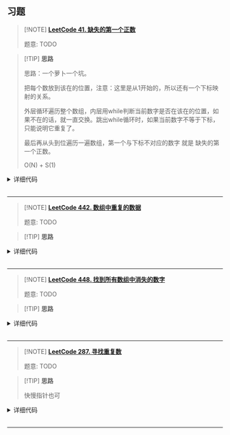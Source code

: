 ## 习题

> [!NOTE] **[LeetCode 41. 缺失的第一个正数](https://leetcode.cn/problems/first-missing-positive/)**
> 
> 题意: TODO

> [!TIP] **思路**
> 
> 思路：一个萝卜一个坑。
> 
> 把每个数放到该在的位置，注意：这里是从1开始的，所以还有一个下标映射的关系。
> 
> 外层循环遍历整个数组，内层用while判断当前数字是否在该在的位置，如果不在的话，就一直交换。跳出while循环时，如果当前数字不等于下标，只能说明它重复了。
> 
> 最后再从头到位遍历一遍数组，第一个与下标不对应的数字 就是 缺失的第一个正数。
> 
> O(N) + S(1)


<details>
<summary>详细代码</summary>
<!-- tabs:start -->

##### **C++**

```cpp
class Solution {
public:
    int firstMissingPositive(vector<int>& nums) {
        int n = nums.size();
        for (int i = 0; i < n; ++ i )
            while (nums[i] > 0 && nums[i] <= n && nums[nums[i] - 1] != nums[i])
                swap(nums[nums[i] - 1], nums[i]);
        for (int i = 0; i < n; ++ i )
            if(nums[i] != i + 1) return i + 1;
        return n + 1;
    }
};
```

##### **Python**

```python
class Solution:
    def firstMissingPositive(self, nums: List[int]) -> int:
        n = len(nums)
        for i in range(n):
            while 0 <= nums[i]-1 < n and nums[nums[i]-1] != nums[i]:
                # tmp = nums[i] - 1
                # nums[i], nums[tmp] = nums[tmp], nums[i]
                nums[nums[i]-1], nums[i] = nums[i], nums[nums[i]-1]
            # 不能在跳出while循环就直接判断，这个和“寻找重复数字”不一样的点在于，当前值不在该在的位置的时候，确实可以判断这就是个重复数字。但是不能判断它为 缺失的第一个正数，因为可能有比当前数更小的数还在后面没有被处理。
            # if nums[i] != i+1:
            #     return i + 1
        for i in range(n):
            if nums[i] != i+1:
                return i + 1
        return n + 1
```

<!-- tabs:end -->
</details>

<br>

* * *

> [!NOTE] **[LeetCode 442. 数组中重复的数据](https://leetcode.cn/problems/find-all-duplicates-in-an-array/)**
> 
> 题意: TODO

> [!TIP] **思路**
> 
> 

<details>
<summary>详细代码</summary>
<!-- tabs:start -->

##### **C++**

```cpp
// 标准写法
class Solution {
public:
    vector<int> findDuplicates(vector<int>& nums) {
        int n = nums.size();
        for (int i = 0; i < n; ++ i )
            while (nums[i] >= 1 && nums[i] <= n && nums[nums[i] - 1] != nums[i])
                swap(nums[nums[i] - 1], nums[i]);
        vector<int> res;
        for (int i = 0; i < n; ++ i )
            if (nums[i] != i + 1)
                res.push_back(nums[i]);
        return res;
    }
};
```

##### **C++ 不带修改**

```cpp
class Solution {
public:
    int duplicateInArray(vector<int>& nums) {
        int l = 1, r = nums.size() - 1;
        while (l < r) {
            int m = l + r >> 1;
            
            int s = 0;
            for (auto v : nums)
                if (v >= l && v <= m)
                    ++ s ;
            
            if (s > m - l + 1)
                r = m;
            else
                l = m + 1;
        }
        return l;
    }
};
```

##### **C++ yxc trick**

```cpp
class Solution {
public:
    vector<int> findDuplicates(vector<int>& nums) {
        vector<int> res;
        for (auto x: nums) {
            int p = abs(x) - 1;
            nums[p] *= -1;
            if (nums[p] > 0) res.push_back(abs(x));
        }
        return res;
    }
};
```

##### **Python**

```python
# 一个萝卜一个坑。
# 最后遍历整理完的数组的时候，当前数 不等于 下标的，那就是重复的数字
# O(N) + S(1)

class Solution:
    def findDuplicates(self, nums: List[int]) -> List[int]:
        n = len(nums)
        res = []
        for i in range(n):
            while nums[i] != nums[nums[i]-1]:
                nums[nums[i]-1], nums[i] = nums[i], nums[nums[i]-1]
        for i in range(n):
            if nums[i] != i+1:
                res.append(nums[i])
        return res
```

<!-- tabs:end -->
</details>

<br>

* * *

> [!NOTE] **[LeetCode 448. 找到所有数组中消失的数字](https://leetcode.cn/problems/find-all-numbers-disappeared-in-an-array/)**
> 
> 题意: TODO

> [!TIP] **思路**
> 
> 

<details>
<summary>详细代码</summary>
<!-- tabs:start -->

##### **C++**

```cpp
// 标准写法
class Solution {
public:
    vector<int> findDisappearedNumbers(vector<int>& nums) {
        int n = nums.size();
        for (int i = 0; i < n; ++ i )
            while (nums[i] >= 1 && nums[i] <= n && nums[nums[i] - 1] != nums[i])
                swap(nums[nums[i] - 1], nums[i]);
        vector<int> res;
        for (int i = 0; i < n; ++ i )
            if (nums[i] != i + 1)
                res.push_back(i + 1);
        return res;
    }
};
```

##### **C++ yxc trick**

```cpp
class Solution {
public:
    vector<int> findDisappearedNumbers(vector<int>& nums) {
        int n = nums.size();
        vector<int> res;
        for (auto x : nums) {
            x = abs(x);
            if (nums[x - 1] > 0) nums[x - 1] *= -1;
        }
        for (int i = 0; i < n; ++ i )
            if (nums[i] > 0) res.push_back(i + 1);
        return res;
    }

    vector<int> findDisappearedNumbers_2(vector<int>& nums) {
        int n = nums.size();
        vector<int> res;
        for (int i = 0; i < n; ++ i )
            while (nums[nums[i] - 1] != nums[i]) swap(nums[nums[i] - 1], nums[i]); 
        for (int i = 0; i < n; ++ i ) if (nums[i] != i + 1) res.push_back(i + 1);
        return res;
    }
};
```

##### **Python**

```python
# 一个萝卜一个坑
# 消失的数字是 整理完数组后，不相等的数字的【下标+1】

class Solution:
    def findDisappearedNumbers(self, nums: List[int]) -> List[int]:
        n = len(nums)
        res = []
        for i in range(n):
            while nums[nums[i]-1] != nums[i]:
                nums[nums[i]-1], nums[i] = nums[i], nums[nums[i]-1]
        for i in range(n):
            if nums[i] != i+1:
                res.append(i+1)
        return res
```

<!-- tabs:end -->
</details>

<br>

* * *

> [!NOTE] **[LeetCode 287. 寻找重复数](https://leetcode.cn/problems/find-the-duplicate-number/)**
> 
> 题意: TODO

> [!TIP] **思路**
> 
> 快慢指针也可

<details>
<summary>详细代码</summary>
<!-- tabs:start -->

##### **C++**

```cpp
class Solution {
public:
    int findDuplicate(vector<int>& nums) {
        for (int i = 0; i < nums.size(); ++ i ) {
            while (nums[i] != i + 1) {
                if (nums[nums[i] - 1] == nums[i])
                    return nums[i];
                swap(nums[i], nums[nums[i] - 1]);
            }
        }

        return -1;
    }

    int findDuplicate(vector<int>& nums) {
        int n = nums.size();
        int p = 0;
        while (p < n) {
            while (nums[p] != p && nums[nums[p]] != nums[p])
                swap(nums[p], nums[nums[p]]);
            if (nums[p] == nums[nums[p]])
                return nums[p];
            ++p;
        }
        return 0;
    }
};
```

##### **C++ 快慢指针**

要求不修改原数组（快慢指针）：

```cpp
// yxc
class Solution {
public:
    int findDuplicate(vector<int>& nums) {
        int a = 0, b = 0;
        while (true) {
            a = nums[a];
            b = nums[nums[b]];
            if (a == b) {
                a = 0;
                while (a != b) {
                    a = nums[a];
                    b = nums[b];
                }
                return a;
            }
        }

        return -1;
    }
};
```


##### **Python**

```python
class Solution:
    def findDuplicate(self, nums: List[int]) -> int:
        l,r = 1, len(nums)-1
        while l <r :
            m = l + (r - l) // 2
            cnt = 0
            for num in nums:
                if num <= m:
                    cnt += 1
            if cnt <= m:
                l = m + 1
            else:r = m
        return l
```

<!-- tabs:end -->
</details>

<br>

* * *